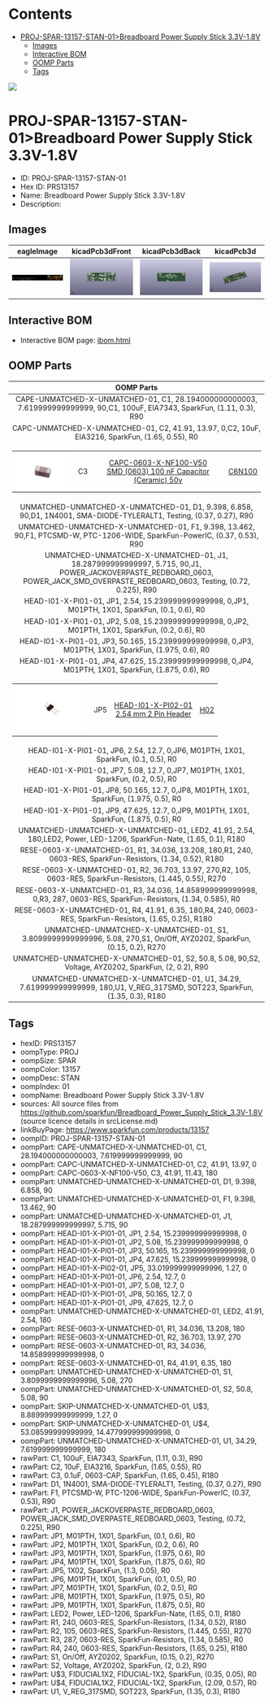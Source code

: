 



Contents
========

* [PROJ-SPAR-13157-STAN-01>Breadboard Power Supply Stick 3.3V-1.8V](#proj-spar-13157-stan-01breadboard-power-supply-stick-33v-18v)
	* [Images](#images)
	* [Interactive BOM](#interactive-bom)
	* [OOMP Parts](#oomp-parts)
	* [Tags](#tags)
  
![][im]
# PROJ-SPAR-13157-STAN-01>Breadboard Power Supply Stick 3.3V-1.8V

- ID: PROJ-SPAR-13157-STAN-01
- Hex ID: PRS13157
- Name: Breadboard Power Supply Stick 3.3V-1.8V
- Description: 

## Images
  
  

|eagleImage|kicadPcb3dFront|kicadPcb3dBack|kicadPcb3d|
| :---: | :---: | :---: | :---: |
|[![eagleImage](eagleImage_140.png)](eagleImage_600.png)|[![kicadPcb3dFront](kicadPcb3dFront_140.png)](kicadPcb3dFront_600.png)|[![kicadPcb3dBack](kicadPcb3dBack_140.png)](kicadPcb3dBack_600.png)|[![kicadPcb3d](kicadPcb3d_140.png)](kicadPcb3d_600.png)|

## Interactive BOM

- Interactive BOM page: [ibom.html](kicad/bom/ibom.html)

## OOMP Parts
  

|OOMP Parts|
| :---: |
|CAPE-UNMATCHED-X-UNMATCHED-01, C1, 28.194000000000003, 7.619999999999999, 90,C1, 100uF, EIA7343, SparkFun, (1.11, 0.3), R90|
|CAPC-UNMATCHED-X-UNMATCHED-01, C2, 41.91, 13.97, 0,C2, 10uF, EIA3216, SparkFun, (1.65, 0.55), R0|
|<table><tr><td>![CAPC-0603-X-NF100-V50](https://raw.githubusercontent.com/oomlout/oomlout_OOMP_parts/main/CAPC-0603-X-NF100-V50/image_140.jpg)</td><td> C3</td><td>[CAPC-0603-X-NF100-V50<br>SMD (0603) 100 nF Capacitor (Ceramic) 50v](https://github.com/oomlout/oomlout_OOMP_parts/tree/main/CAPC-0603-X-NF100-V50/)</td><td>[C6N100](https://github.com/oomlout/oomlout_OOMP_parts/tree/main/CAPC-0603-X-NF100-V50/)</td></tr></table>|
|UNMATCHED-UNMATCHED-X-UNMATCHED-01, D1, 9.398, 6.858, 90,D1, 1N4001, SMA-DIODE-TYLERALT1, Testing, (0.37, 0.27), R90|
|UNMATCHED-UNMATCHED-X-UNMATCHED-01, F1, 9.398, 13.462, 90,F1, PTCSMD-W, PTC-1206-WIDE, SparkFun-PowerIC, (0.37, 0.53), R90|
|UNMATCHED-UNMATCHED-X-UNMATCHED-01, J1, 18.287999999999997, 5.715, 90,J1, POWER_JACKOVERPASTE_REDBOARD_0603, POWER_JACK_SMD_OVERPASTE_REDBOARD_0603, Testing, (0.72, 0.225), R90|
|HEAD-I01-X-PI01-01, JP1, 2.54, 15.239999999999998, 0,JP1, M01PTH, 1X01, SparkFun, (0.1, 0.6), R0|
|HEAD-I01-X-PI01-01, JP2, 5.08, 15.239999999999998, 0,JP2, M01PTH, 1X01, SparkFun, (0.2, 0.6), R0|
|HEAD-I01-X-PI01-01, JP3, 50.165, 15.239999999999998, 0,JP3, M01PTH, 1X01, SparkFun, (1.975, 0.6), R0|
|HEAD-I01-X-PI01-01, JP4, 47.625, 15.239999999999998, 0,JP4, M01PTH, 1X01, SparkFun, (1.875, 0.6), R0|
|<table><tr><td>![HEAD-I01-X-PI02-01](https://raw.githubusercontent.com/oomlout/oomlout_OOMP_parts/main/HEAD-I01-X-PI02-01/image_140.jpg)</td><td> JP5</td><td>[HEAD-I01-X-PI02-01<br>2.54 mm 2 Pin Header](https://github.com/oomlout/oomlout_OOMP_parts/tree/main/HEAD-I01-X-PI02-01/)</td><td>[H02](https://github.com/oomlout/oomlout_OOMP_parts/tree/main/HEAD-I01-X-PI02-01/)</td></tr></table>|
|HEAD-I01-X-PI01-01, JP6, 2.54, 12.7, 0,JP6, M01PTH, 1X01, SparkFun, (0.1, 0.5), R0|
|HEAD-I01-X-PI01-01, JP7, 5.08, 12.7, 0,JP7, M01PTH, 1X01, SparkFun, (0.2, 0.5), R0|
|HEAD-I01-X-PI01-01, JP8, 50.165, 12.7, 0,JP8, M01PTH, 1X01, SparkFun, (1.975, 0.5), R0|
|HEAD-I01-X-PI01-01, JP9, 47.625, 12.7, 0,JP9, M01PTH, 1X01, SparkFun, (1.875, 0.5), R0|
|UNMATCHED-UNMATCHED-X-UNMATCHED-01, LED2, 41.91, 2.54, 180,LED2, Power, LED-1206, SparkFun-Nate, (1.65, 0.1), R180|
|RESE-0603-X-UNMATCHED-01, R1, 34.036, 13.208, 180,R1, 240, 0603-RES, SparkFun-Resistors, (1.34, 0.52), R180|
|RESE-0603-X-UNMATCHED-01, R2, 36.703, 13.97, 270,R2, 105, 0603-RES, SparkFun-Resistors, (1.445, 0.55), R270|
|RESE-0603-X-UNMATCHED-01, R3, 34.036, 14.858999999999998, 0,R3, 287, 0603-RES, SparkFun-Resistors, (1.34, 0.585), R0|
|RESE-0603-X-UNMATCHED-01, R4, 41.91, 6.35, 180,R4, 240, 0603-RES, SparkFun-Resistors, (1.65, 0.25), R180|
|UNMATCHED-UNMATCHED-X-UNMATCHED-01, S1, 3.8099999999999996, 5.08, 270,S1, On/Off, AYZ0202, SparkFun, (0.15, 0.2), R270|
|UNMATCHED-UNMATCHED-X-UNMATCHED-01, S2, 50.8, 5.08, 90,S2, Voltage, AYZ0202, SparkFun, (2, 0.2), R90|
|UNMATCHED-UNMATCHED-X-UNMATCHED-01, U1, 34.29, 7.619999999999999, 180,U1, V_REG_317SMD, SOT223, SparkFun, (1.35, 0.3), R180|

## Tags

- hexID: PRS13157
- oompType: PROJ
- oompSize: SPAR
- oompColor: 13157
- oompDesc: STAN
- oompIndex: 01
- oompName: Breadboard Power Supply Stick 3.3V-1.8V
- sources: All source files from https://github.com/sparkfun/Breadboard_Power_Supply_Stick_3.3V-1.8V (source licence details in srcLicense.md)
- linkBuyPage: https://www.sparkfun.com/products/13157
- oompID: PROJ-SPAR-13157-STAN-01
- oompPart: CAPE-UNMATCHED-X-UNMATCHED-01, C1, 28.194000000000003, 7.619999999999999, 90
- oompPart: CAPC-UNMATCHED-X-UNMATCHED-01, C2, 41.91, 13.97, 0
- oompPart: CAPC-0603-X-NF100-V50, C3, 41.91, 11.43, 180
- oompPart: UNMATCHED-UNMATCHED-X-UNMATCHED-01, D1, 9.398, 6.858, 90
- oompPart: UNMATCHED-UNMATCHED-X-UNMATCHED-01, F1, 9.398, 13.462, 90
- oompPart: UNMATCHED-UNMATCHED-X-UNMATCHED-01, J1, 18.287999999999997, 5.715, 90
- oompPart: HEAD-I01-X-PI01-01, JP1, 2.54, 15.239999999999998, 0
- oompPart: HEAD-I01-X-PI01-01, JP2, 5.08, 15.239999999999998, 0
- oompPart: HEAD-I01-X-PI01-01, JP3, 50.165, 15.239999999999998, 0
- oompPart: HEAD-I01-X-PI01-01, JP4, 47.625, 15.239999999999998, 0
- oompPart: HEAD-I01-X-PI02-01, JP5, 33.019999999999996, 1.27, 0
- oompPart: HEAD-I01-X-PI01-01, JP6, 2.54, 12.7, 0
- oompPart: HEAD-I01-X-PI01-01, JP7, 5.08, 12.7, 0
- oompPart: HEAD-I01-X-PI01-01, JP8, 50.165, 12.7, 0
- oompPart: HEAD-I01-X-PI01-01, JP9, 47.625, 12.7, 0
- oompPart: UNMATCHED-UNMATCHED-X-UNMATCHED-01, LED2, 41.91, 2.54, 180
- oompPart: RESE-0603-X-UNMATCHED-01, R1, 34.036, 13.208, 180
- oompPart: RESE-0603-X-UNMATCHED-01, R2, 36.703, 13.97, 270
- oompPart: RESE-0603-X-UNMATCHED-01, R3, 34.036, 14.858999999999998, 0
- oompPart: RESE-0603-X-UNMATCHED-01, R4, 41.91, 6.35, 180
- oompPart: UNMATCHED-UNMATCHED-X-UNMATCHED-01, S1, 3.8099999999999996, 5.08, 270
- oompPart: UNMATCHED-UNMATCHED-X-UNMATCHED-01, S2, 50.8, 5.08, 90
- oompPart: SKIP-UNMATCHED-X-UNMATCHED-01, U$3, 8.889999999999999, 1.27, 0
- oompPart: SKIP-UNMATCHED-X-UNMATCHED-01, U$4, 53.08599999999999, 14.477999999999998, 0
- oompPart: UNMATCHED-UNMATCHED-X-UNMATCHED-01, U1, 34.29, 7.619999999999999, 180
- rawPart: C1, 100uF, EIA7343, SparkFun, (1.11, 0.3), R90
- rawPart: C2, 10uF, EIA3216, SparkFun, (1.65, 0.55), R0
- rawPart: C3, 0.1uF, 0603-CAP, SparkFun, (1.65, 0.45), R180
- rawPart: D1, 1N4001, SMA-DIODE-TYLERALT1, Testing, (0.37, 0.27), R90
- rawPart: F1, PTCSMD-W, PTC-1206-WIDE, SparkFun-PowerIC, (0.37, 0.53), R90
- rawPart: J1, POWER_JACKOVERPASTE_REDBOARD_0603, POWER_JACK_SMD_OVERPASTE_REDBOARD_0603, Testing, (0.72, 0.225), R90
- rawPart: JP1, M01PTH, 1X01, SparkFun, (0.1, 0.6), R0
- rawPart: JP2, M01PTH, 1X01, SparkFun, (0.2, 0.6), R0
- rawPart: JP3, M01PTH, 1X01, SparkFun, (1.975, 0.6), R0
- rawPart: JP4, M01PTH, 1X01, SparkFun, (1.875, 0.6), R0
- rawPart: JP5, 1X02, SparkFun, (1.3, 0.05), R0
- rawPart: JP6, M01PTH, 1X01, SparkFun, (0.1, 0.5), R0
- rawPart: JP7, M01PTH, 1X01, SparkFun, (0.2, 0.5), R0
- rawPart: JP8, M01PTH, 1X01, SparkFun, (1.975, 0.5), R0
- rawPart: JP9, M01PTH, 1X01, SparkFun, (1.875, 0.5), R0
- rawPart: LED2, Power, LED-1206, SparkFun-Nate, (1.65, 0.1), R180
- rawPart: R1, 240, 0603-RES, SparkFun-Resistors, (1.34, 0.52), R180
- rawPart: R2, 105, 0603-RES, SparkFun-Resistors, (1.445, 0.55), R270
- rawPart: R3, 287, 0603-RES, SparkFun-Resistors, (1.34, 0.585), R0
- rawPart: R4, 240, 0603-RES, SparkFun-Resistors, (1.65, 0.25), R180
- rawPart: S1, On/Off, AYZ0202, SparkFun, (0.15, 0.2), R270
- rawPart: S2, Voltage, AYZ0202, SparkFun, (2, 0.2), R90
- rawPart: U$3, FIDUCIAL1X2, FIDUCIAL-1X2, SparkFun, (0.35, 0.05), R0
- rawPart: U$4, FIDUCIAL1X2, FIDUCIAL-1X2, SparkFun, (2.09, 0.57), R0
- rawPart: U1, V_REG_317SMD, SOT223, SparkFun, (1.35, 0.3), R180



[im]: kicadPcb3d_450.png
